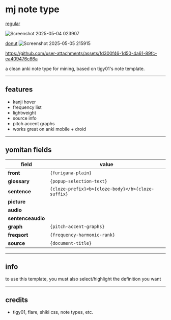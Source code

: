 # mj note type  
[regular](https://github.com/watchtheflowers/mj-s-note-type/releases/download/standard/mj.auto.mining.apkg)

![Screenshot 2025-05-04 023907](https://github.com/user-attachments/assets/6f67938f-caa4-4424-b772-ac758f96410e)

[donut](https://github.com/watchtheflowers/mj-s-note-type/releases/download/standard/mj.donut.mining.apkg)
![Screenshot 2025-05-05 215915](https://github.com/user-attachments/assets/202378d9-9e33-455a-ac40-a4ab67fad6e5)




https://github.com/user-attachments/assets/fd300f46-1d50-4a61-89fc-ea409476c86a




a clean anki note type for mining, based on tigy01's note template.

---

## features
- kanji hover
- frequency list
- lightweight
- source info
- pitch accent graphs
- works great on anki mobile + droid

---

## yomitan fields

| field            | value                                            |
| ---------------- | ------------------------------------------------ |
| **front**         | `{furigana-plain}`                               |
| **glossary**      | `{popup-selection-text}`                         |
| **sentence**      | `{cloze-prefix}<b>{cloze-body}</b>{cloze-suffix}` |
| **picture**       |                                                  |
| **audio**         |                                                  |
| **sentenceaudio** |                                                  |
| **graph**         | `{pitch-accent-graphs}`                          |
| **freqsort**      | `{frequency-harmonic-rank}`                      |
| **source**        | `{document-title}`                               |

---

## info
to use this template, you must also select/highlight the definition you want

---

## credits
- tigy01, flare, shiki css, note types, etc.
